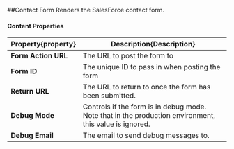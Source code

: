 ##Contact Form
Renders the SalesForce contact form.

#### Content Properties
Property{property} | Description{Description}
-------------------|-------------------------
**Form Action URL**|The URL to post the form to
**Form ID**|The unique ID to pass in when posting the form
**Return URL**|The URL to return to once the form has been submitted.
**Debug Mode**|Controls if the form is in debug mode. Note that in the production environment, this value is ignored.
**Debug Email**|The email to send debug messages to.

